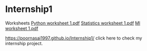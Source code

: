 # Internship1
Worksheets
[Python worksheet 1.pdf](https://github.com/Poornasai1997/Internship1/files/7194712/Python.worksheet.1.pdf)
[Statistics worksheet 1.pdf](https://github.com/Poornasai1997/Internship1/files/7194713/Statistics.worksheet.1.pdf)
[Ml worksheet 1.pdf](https://github.com/Poornasai1997/Internship1/files/7194714/Ml.worksheet.1.pdf)

https://poornasai1997.github.io/Internship1/   click here to check my internship project.
